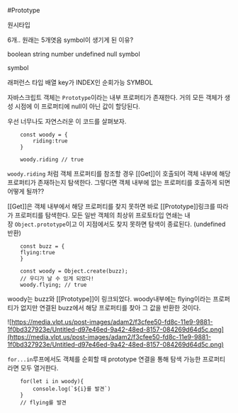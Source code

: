 #Prototype

원시타입

6개.. 원래는 5개엿음 symbol이 생기게 된 이유?

boolean string number undefined null symbol

symbol

래퍼런스 타입 배열 key가 INDEX인 순회가능 SYMBOL

자바스크립트 객체는 `Prototype`이라는 내부 프로퍼티가 존재한다. 거의 모든 객체가 생성 시점에 이 프로퍼티에 null이 아닌 값이 할당된다.

우선 너무나도 자연스러운 이 코드를 살펴보자.

```
    const woody = {
    	riding:true
    }

    woody.riding // true
```

`woody.riding` 처럼 객체 프로퍼티를 참조할 경우 [[Get]]이 호출되어 객체 내부에 해당 프로퍼티가 존재하는지 탐색한다. 그렇다면 객체 내부에 없는 프로퍼티를 호출하게 되면 어떻게 될까??

[[Get]]은 객체 내부에서 해당 프로퍼티를 찾지 못하면 바로 [[Prototype]]링크를 따라가 프로퍼티를 탐색한다. 모든 일반 객체의 최상위 프로토타입 연쇄는 내장 `Object.prototype`이고 이 지점에서도 찾지 못하면 탐색이 종료된다. (undefined 반환)

```
    const buzz = {
    flying:true
    }

    const woody = Object.create(buzz);
    // 우디가 날 수 있게 되었다!
    woody.flying; // true
```

woody는 buzz와 [[Prototype]]이 링크되었다. woody내부에는 flying이라는 프로퍼티가 없지만 연결된 buzz에서 해당 프로퍼티를 찾아 그 값을 반환한 것이다.

![https://media.vlpt.us/post-images/adam2/f3cfee50-fd8c-11e9-9881-1f0bd327923e/Untitled-d97e46ed-9a42-48ed-8157-084269d64d5c.png](https://media.vlpt.us/post-images/adam2/f3cfee50-fd8c-11e9-9881-1f0bd327923e/Untitled-d97e46ed-9a42-48ed-8157-084269d64d5c.png)

`for...in`루프에서도 객체를 순회할 때 prototype 연결을 통해 탐색 가능한 프로퍼티라면 모두 열거한다.

```
    for(let i in woody){
    	console.log(`${i}를 발견`)
    }
    // flying를 발견
```
